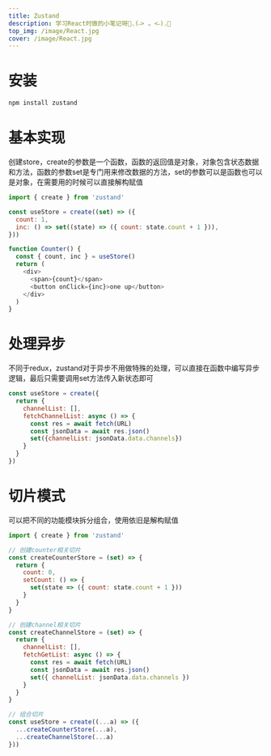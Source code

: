 ```yaml
---
title: Zustand
description: 学习React时做的小笔记呀🎄◟(˶> ᎑ <˶)◞🎄
top_img: /image/React.jpg
cover: /image/React.jpg
---
```

# 安装

```powershell
npm install zustand
```

# 基本实现

创建store，create的参数是一个函数，函数的返回值是对象，对象包含状态数据和方法，函数的参数set是专门用来修改数据的方法，set的参数可以是函数也可以是对象，在需要用的时候可以直接解构赋值

```javascript
import { create } from 'zustand'

const useStore = create((set) => ({
  count: 1,
  inc: () => set((state) => ({ count: state.count + 1 })),
}))

function Counter() {
  const { count, inc } = useStore()
  return (
    <div>
      <span>{count}</span>
      <button onClick={inc}>one up</button>
    </div>
  )
}
```
# 处理异步

不同于redux，zustand对于异步不用做特殊的处理，可以直接在函数中编写异步逻辑，最后只需要调用set方法传入新状态即可

```javascript
const useStore = create({
  return {
  	channelList: [],
    fetchChannelList: async () => {
      const res = await fetch(URL)
      const jsonData = await res.json()
      set({channelList: jsonData.data.channels})
    }
  }
})
```

# 切片模式

可以把不同的功能模块拆分组合，使用依旧是解构赋值

```jsx
import { create } from 'zustand'

// 创建counter相关切片
const createCounterStore = (set) => {
  return {
    count: 0,
    setCount: () => {
      set(state => ({ count: state.count + 1 }))
    }
  }
}

// 创建channel相关切片
const createChannelStore = (set) => {
  return {
    channelList: [],
    fetchGetList: async () => {
      const res = await fetch(URL)
      const jsonData = await res.json()
      set({ channelList: jsonData.data.channels })
    }
  }
}

// 组合切片
const useStore = create((...a) => ({
  ...createCounterStore(...a),
  ...createChannelStore(...a)
}))
```































